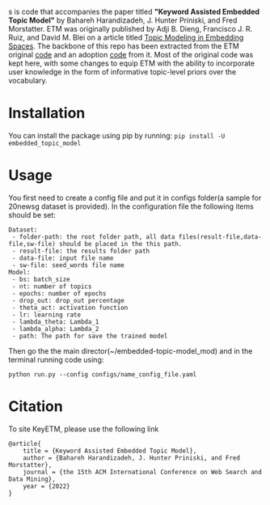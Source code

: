 s is code that accompanies the paper titled **"Keyword Assisted Embedded Topic Model"** by Bahareh Harandizadeh, J. Hunter Priniski, and Fred Morstatter.
ETM was originally published by Adji B. Dieng, Francisco J. R. Ruiz, and David M. Blei on a article titled [Topic Modeling in Embedding Spaces](https://arxiv.org/abs/1907.04907). The backbone of this repo has been extracted from the ETM original [code](https://github.com/adjidieng/ETM) and an adoption [code](https://github.com/lffloyd/embedded-topic-model/tree/85a817cf456b02d8ba67ea1f00b984ddf79c68f6) from it. Most of the original code was kept here, with some changes to equip ETM with the ability to incorporate user knowledge in the form of informative topic-level priors over the vocabulary.

# Installation
You can install the package using pip by running: `pip install -U embedded_topic_model`
# Usage
You first need to create a config file and put it in configs folder(a sample for 20newsg dataset is provided). In the configuration file the following items should be set:
```
Dataset:
 - folder-path: the root folder path, all data files(result-file,data-file,sw-file) should be placed in the this path.
 - result-file: the results folder path
 - data-file: input file name
 - sw-file: seed_words file name
Model:
 - bs: batch_size
 - nt: number of topics
 - epochs: number of epochs
 - drop_out: drop_out percentage 
 - theta_act: activation function 
 - lr: learning rate 
 - lambda_theta: Lambda_1 
 - lambda_alpha: Lambda_2 
 - path: The path for save the trained model
```
Then go the the main director(~/embedded-topic-model_mod) and in the terminal running code using:
```
python run.py --config configs/name_config_file.yaml
```

# Citation
To site KeyETM, please use the following link
```
@article{
    title = {Keyword Assisted Embedded Topic Model},
    author = {Bahareh Harandizadeh, J. Hunter Priniski, and Fred Morstatter},
    journal = {the 15th ACM International Conference on Web Search and Data Mining},
    year = {2022}
}
```
